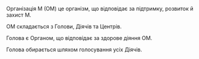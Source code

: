 Організація М (ОМ) це організм, що відповідає за підтримку, розвиток й захист М.

ОМ складається з Голови, Діячів та Центрів.

Голова є Органом, що відповідає за
здорове діяння ОМ.

Голова обирається шляхом голосування усіх Діячів.